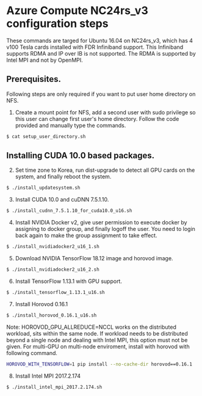 # Azure Compute NC24rs_v3 configuration steps
These commands are targed for Ubuntu 16.04 on NC24rs_v3, which has 4 v100 Tesla cards installed with FDR Infiniband support.
This Infiniband supports RDMA and IP over IB is not supported. The RDMA is supported by Intel MPI and not by OpenMPI.

## Prerequisites. 
Following steps are only required if you want to put user home directory on NFS.

1. Create a mount point for NFS, add a second user with sudo privilege so this user can change first user's home directory.
   Follow the code provided and manually type the commands.
```bash
$ cat setup_user_directory.sh
```

## Installing CUDA 10.0 based packages.

2. Set time zone to Korea, run dist-upgrade to detect all GPU cards on the system, and finally reboot the system.
```bash
$ ./install_updatesystem.sh
```

3. Install CUDA 10.0 and cuDNN 7.5.1.10.
```bash
$ ./install_cudnn_7.5.1.10_for_cuda10.0_u16.sh
```

4. Install NVIDIA Docker v2, give user permission to execute docker by assigning to docker group, and finally logoff the user.
   You need to login back again to make the group assignment to take effect.
```bash
$ ./install_nvidiadocker2_u16_1.sh
```

5. Download NVIDIA TensorFlow 18.12 image and horovod image.
```bash
$ ./install_nvidiadocker2_u16_2.sh
```

6. Install TensorFlow 1.13.1 with GPU support.
```bash
$ ./install_tensorflow_1.13.1_u16.sh
```

7. Install Horovod 0.16.1
```bash
$ ./install_horovod_0.16.1_u16.sh 
```
Note: HOROVOD_GPU_ALLREDUCE=NCCL works on the distributed workload, sits within the same node. 
If workload needs to be distributed beyond a single node and dealing with Intel MPI, this option must not be given. 
For multi-GPU on multi-node enviroment, install with horovod with following command.
```bash 
HOROVOD_WITH_TENSORFLOW=1 pip install --no-cache-dir horovod==0.16.1 
```

8. Install Intel MPI 2017.2.174
```bash
$ ./install_intel_mpi_2017.2.174.sh 
```
